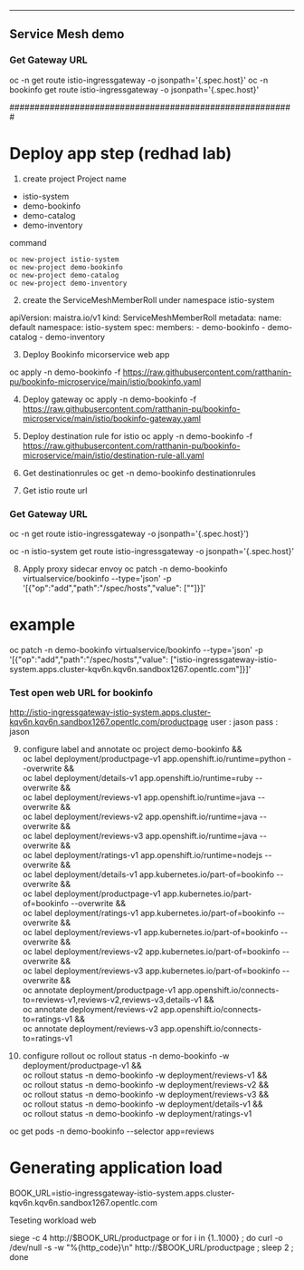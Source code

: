 
------------------
Service Mesh demo
------------------

### Get Gateway URL
oc -n <name space for isio control pane> get route istio-ingressgateway -o jsonpath='{.spec.host}'
oc -n bookinfo get route istio-ingressgateway -o jsonpath='{.spec.host}'


#########################################################

# Deploy app step (redhad lab)

1. create project
Project name
- istio-system
- demo-bookinfo
- demo-catalog
- demo-inventory

command

	oc new-project istio-system
	oc new-project demo-bookinfo
	oc new-project demo-catalog
	oc new-project demo-inventory
	

2. create the ServiceMeshMemberRoll under namespace istio-system

apiVersion: maistra.io/v1
kind: ServiceMeshMemberRoll
metadata:
  name: default
  namespace: istio-system 
spec:
  members:
    - demo-bookinfo 
    - demo-catalog
    - demo-inventory
  

3. Deploy Bookinfo micorservice web app

oc apply -n demo-bookinfo -f https://raw.githubusercontent.com/ratthanin-pu/bookinfo-microservice/main/istio/bookinfo.yaml

4. Deploy gateway 
oc apply -n demo-bookinfo -f https://raw.githubusercontent.com/ratthanin-pu/bookinfo-microservice/main/istio/bookinfo-gateway.yaml

5. Deploy destination rule for istio
oc apply -n demo-bookinfo -f https://raw.githubusercontent.com/ratthanin-pu/bookinfo-microservice/main/istio/destination-rule-all.yaml

6. Get destinationrules
oc get -n demo-bookinfo destinationrules

7. Get istio route url
### Get Gateway URL
oc -n <name space for isio control pane> get route istio-ingressgateway -o jsonpath='{.spec.host}')

oc -n istio-system get route istio-ingressgateway -o jsonpath='{.spec.host}'

8. Apply proxy sidecar envoy
oc patch -n demo-bookinfo virtualservice/bookinfo --type='json' -p '[{"op":"add","path":"/spec/hosts","value": ["<Gateway URL>"]}]'

# example
oc patch -n demo-bookinfo virtualservice/bookinfo --type='json' -p '[{"op":"add","path":"/spec/hosts","value": ["istio-ingressgateway-istio-system.apps.cluster-kqv6n.kqv6n.sandbox1267.opentlc.com"]}]'


### Test open web URL for bookinfo
http://istio-ingressgateway-istio-system.apps.cluster-kqv6n.kqv6n.sandbox1267.opentlc.com/productpage
user : jason
pass : jason

9. configure label and annotate
oc project demo-bookinfo && \
oc label deployment/productpage-v1 app.openshift.io/runtime=python --overwrite && \
oc label deployment/details-v1 app.openshift.io/runtime=ruby --overwrite && \
oc label deployment/reviews-v1 app.openshift.io/runtime=java --overwrite && \
oc label deployment/reviews-v2 app.openshift.io/runtime=java --overwrite && \
oc label deployment/reviews-v3 app.openshift.io/runtime=java --overwrite && \
oc label deployment/ratings-v1 app.openshift.io/runtime=nodejs --overwrite && \
oc label deployment/details-v1 app.kubernetes.io/part-of=bookinfo --overwrite && \
oc label deployment/productpage-v1 app.kubernetes.io/part-of=bookinfo --overwrite && \
oc label deployment/ratings-v1 app.kubernetes.io/part-of=bookinfo --overwrite && \
oc label deployment/reviews-v1 app.kubernetes.io/part-of=bookinfo --overwrite && \
oc label deployment/reviews-v2 app.kubernetes.io/part-of=bookinfo --overwrite && \
oc label deployment/reviews-v3 app.kubernetes.io/part-of=bookinfo --overwrite && \
oc annotate deployment/productpage-v1 app.openshift.io/connects-to=reviews-v1,reviews-v2,reviews-v3,details-v1 && \
oc annotate deployment/reviews-v2 app.openshift.io/connects-to=ratings-v1 && \
oc annotate deployment/reviews-v3 app.openshift.io/connects-to=ratings-v1

10. configure rollout
oc rollout status -n demo-bookinfo -w deployment/productpage-v1 && \
oc rollout status -n demo-bookinfo -w deployment/reviews-v1 && \
oc rollout status -n demo-bookinfo -w deployment/reviews-v2 && \
oc rollout status -n demo-bookinfo -w deployment/reviews-v3 && \
oc rollout status -n demo-bookinfo -w deployment/details-v1 && \
oc rollout status -n demo-bookinfo -w deployment/ratings-v1


oc get pods -n demo-bookinfo --selector app=reviews


# Generating application load

BOOK_URL=istio-ingressgateway-istio-system.apps.cluster-kqv6n.kqv6n.sandbox1267.opentlc.com

Teseting workload web

siege -c 4 http://$BOOK_URL/productpage
or
for i in {1..1000} ; do curl -o /dev/null -s -w "%{http_code}\n" http://$BOOK_URL/productpage ; sleep 2 ; done
  
  
  
  
  
